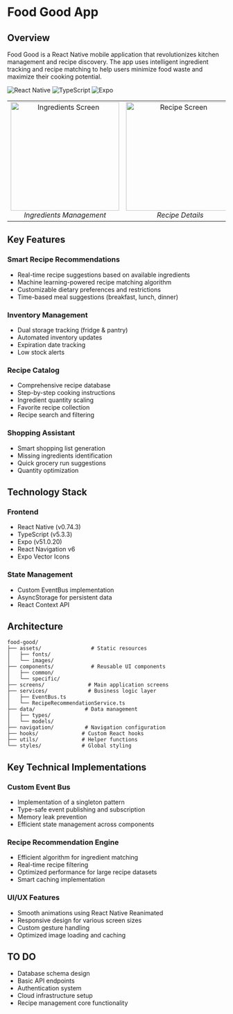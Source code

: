 

# Food Good App 



## Overview

Food Good is a React Native mobile application that revolutionizes kitchen management and recipe discovery. The app uses intelligent ingredient tracking and recipe matching to help users minimize food waste and maximize their cooking potential.

![React Native](https://img.shields.io/badge/React_Native-v0.74.3-blue.svg)
![TypeScript](https://img.shields.io/badge/TypeScript-v5.3.3-blue.svg)
![Expo](https://img.shields.io/badge/Expo-v51.0.20-black.svg)


<p align="center">
<table>
  <tr>
    <td align="center">
      <img src="https://github.com/user-attachments/assets/4fe36f1f-c1d1-4842-9d46-fdc91eb30237" width="250" alt="Ingredients Screen"/>
      <br>
      <em>Ingredients Management</em>
    </td>
    <td align="center">
      <img src="https://github.com/user-attachments/assets/9ad450c5-f25b-432f-9ea6-01da91a1936a" width="250" alt="Recipe Screen"/>
      <br>
      <em>Recipe Details</em>
    </td>
    <td align="center">
      <img src="https://github.com/user-attachments/assets/3587a6cb-e39e-46fb-b5cf-f5c6835eecb1" width="250" alt="Home Screen"/>
      <br>
      <em>Home Screen</em>
    </td>
  </tr>
</table>
</p>


##  Key Features

### Smart Recipe Recommendations
- Real-time recipe suggestions based on available ingredients
- Machine learning-powered recipe matching algorithm
- Customizable dietary preferences and restrictions
- Time-based meal suggestions (breakfast, lunch, dinner)

### Inventory Management
- Dual storage tracking (fridge & pantry)
- Automated inventory updates
- Expiration date tracking
- Low stock alerts

### Recipe Catalog
- Comprehensive recipe database
- Step-by-step cooking instructions
- Ingredient quantity scaling
- Favorite recipe collection
- Recipe search and filtering

### Shopping Assistant
- Smart shopping list generation
- Missing ingredients identification
- Quick grocery run suggestions
- Quantity optimization

##  Technology Stack

### Frontend
- React Native (v0.74.3)
- TypeScript (v5.3.3)
- Expo (v51.0.20)
- React Navigation v6
- Expo Vector Icons

### State Management
- Custom EventBus implementation
- AsyncStorage for persistent data
- React Context API

## Architecture

```
food-good/
├── assets/                # Static resources
│   ├── fonts/
│   └── images/
├── components/            # Reusable UI components
│   ├── common/
│   └── specific/
├── screens/              # Main application screens
├── services/             # Business logic layer
│   ├── EventBus.ts
│   └── RecipeRecommendationService.ts
├── data/                # Data management
│   ├── types/
│   └── models/
├── navigation/          # Navigation configuration
├── hooks/              # Custom React hooks
├── utils/              # Helper functions
└── styles/             # Global styling
```

## Key Technical Implementations

### Custom Event Bus
- Implementation of a singleton pattern
- Type-safe event publishing and subscription
- Memory leak prevention
- Efficient state management across components

### Recipe Recommendation Engine
- Efficient algorithm for ingredient matching
- Real-time recipe filtering
- Optimized performance for large recipe datasets
- Smart caching implementation

### UI/UX Features
- Smooth animations using React Native Reanimated
- Responsive design for various screen sizes
- Custom gesture handling
- Optimized image loading and caching

## TO DO

- Database schema design
- Basic API endpoints
- Authentication system
- Cloud infrastructure setup
- Recipe management core functionality

